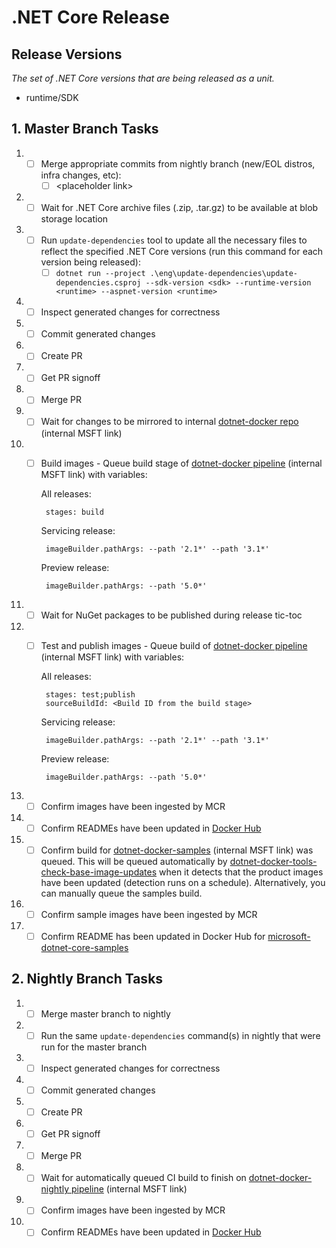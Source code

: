 # .NET Core Release

## Release Versions
_The set of .NET Core versions that are being released as a unit._

* runtime/SDK

## 1. Master Branch Tasks
1. - [ ] Merge appropriate commits from nightly branch (new/EOL distros, infra changes, etc):
      - [ ] &lt;placeholder link&gt;
1. - [ ] Wait for .NET Core archive files (.zip, .tar.gz) to be available at blob storage location
1. - [ ] Run `update-dependencies` tool to update all the necessary files to reflect the specified .NET Core versions (run this command for each version being released):
      - [ ] `dotnet run --project .\eng\update-dependencies\update-dependencies.csproj --sdk-version <sdk> --runtime-version <runtime> --aspnet-version <runtime>`
1. - [ ] Inspect generated changes for correctness
1. - [ ] Commit generated changes
1. - [ ] Create PR
1. - [ ] Get PR signoff
1. - [ ] Merge PR
1. - [ ] Wait for changes to be mirrored to internal [dotnet-docker repo](https://dev.azure.com/dnceng/internal/_git/dotnet-dotnet-docker) (internal MSFT link)
1. - [ ] Build images - Queue build stage of [dotnet-docker pipeline](https://dev.azure.com/dnceng/internal/_build?definitionId=373) (internal MSFT link) with variables:

      All releases:

          stages: build

      Servicing release:

          imageBuilder.pathArgs: --path '2.1*' --path '3.1*'

      Preview release:

          imageBuilder.pathArgs: --path '5.0*'
1. - [ ] Wait for NuGet packages to be published during release tic-toc
1. - [ ] Test and publish images - Queue build of [dotnet-docker pipeline](https://dev.azure.com/dnceng/internal/_build?definitionId=373) (internal MSFT link) with variables:

      All releases:

          stages: test;publish
          sourceBuildId: <Build ID from the build stage>

      Servicing release:

          imageBuilder.pathArgs: --path '2.1*' --path '3.1*'

      Preview release:

          imageBuilder.pathArgs: --path '5.0*'
1. - [ ] Confirm images have been ingested by MCR
1. - [ ] Confirm READMEs have been updated in [Docker Hub](https://hub.docker.com/_/microsoft-dotnet-core)
1. - [ ] Confirm build for [dotnet-docker-samples](https://dev.azure.com/dnceng/internal/_build?definitionId=376) (internal MSFT link) was queued. This will be queued automatically by [dotnet-docker-tools-check-base-image-updates](https://dev.azure.com/dnceng/internal/_build?definitionId=536) when it detects that the product images have been updated (detection runs on a schedule). Alternatively, you can manually queue the samples build.
1. - [ ] Confirm sample images have been ingested by MCR
1. - [ ] Confirm README has been updated in Docker Hub for [microsoft-dotnet-core-samples](https://hub.docker.com/_/microsoft-dotnet-core-samples/)

## 2. Nightly Branch Tasks
1. - [ ] Merge master branch to nightly
1. - [ ] Run the same `update-dependencies` command(s) in nightly that were run for the master branch
1. - [ ] Inspect generated changes for correctness
1. - [ ] Commit generated changes
1. - [ ] Create PR
1. - [ ] Get PR signoff
1. - [ ] Merge PR
1. - [ ] Wait for automatically queued CI build to finish on [dotnet-docker-nightly pipeline](https://dev.azure.com/dnceng/internal/_build?definitionId=359) (internal MSFT link)
1. - [ ] Confirm images have been ingested by MCR
1. - [ ] Confirm READMEs have been updated in [Docker Hub](https://hub.docker.com/_/microsoft-dotnet-core-nightly)
